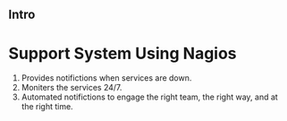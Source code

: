 
## Intro 

# Support System Using Nagios
1. Provides notifictions when services are down.
2. Moniters the services 24/7.
3. Automated notifictions to engage the right team, the right way, and at the right time.


